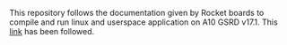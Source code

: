 This repository follows the documentation given by Rocket boards to compile and run linux and userspace application on A10 GSRD v17.1. This [link](https://rocketboards.org/foswiki/Documentation/A10GSRDV171UserManual) has been followed.
